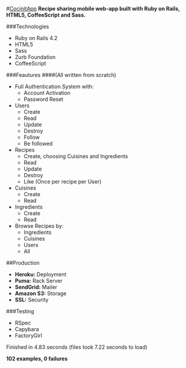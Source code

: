 #[CocinitApp](https://cocinitapp.herokuapp.com)
**Recipe sharing mobile web-app built with Ruby on Rails, HTML5, CoffeeScript and Sass.**

###Technologies
- Ruby on Rails 4.2
- HTML5
- Sass
- Zurb Foundation
- CoffeeScript

###Feautures
####(All written from scratch)
- Full Authentication System with:
	- Account Activation
	- Password Reset
- Users
	- Create
	- Read
	- Update
	- Destroy
	- Follow
	- Be followed  
- Recipes
	- Create, choosing Cuisines and Ingredients
	- Read
	- Update
	- Destroy
	- Like (Once per recipe per User)
- Cuisines
	- Create
	- Read 	
- Ingredients
	- Create
	- Read 
- Browse Recipes by: 
	- Ingredients
	- Cuisines
	- Users
	- All

##Production
- **Heroku:** Deployment
- **Puma:** Rack Server
- **SendGrid:** Mailer
- **Amazon S3:** Storage
- **SSL:** Security

###Testing
- RSpec
- Capybara
- FactoryGirl

Finished in 4.83 seconds (files took 7.22 seconds to load)

**102 examples, 0 failures**